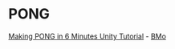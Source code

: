 # PONG
[Making PONG in 6 Minutes Unity Tutorial](https://www.youtube.com/watch?v=YHSanceczXY&t=309s) - [BMo](https://www.youtube.com/@BMoDev)
